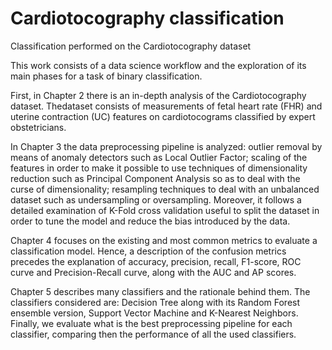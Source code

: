 # Cardiotocography classification
Classification performed on the Cardiotocography dataset

This work consists of a data science workflow and the exploration of its main phases for a task of binary classification.

First, in Chapter 2 there is an in-depth analysis of the Cardiotocography dataset. Thedataset consists of measurements of fetal heart rate (FHR) and uterine contraction (UC) features on cardiotocograms classified by expert obstetricians.

In Chapter 3 the data preprocessing pipeline is analyzed: outlier removal by means of anomaly detectors such as Local Outlier Factor; scaling of the features in order to make it possible to use techniques of dimensionality reduction such as Principal Component Analysis so as to deal with the curse of dimensionality; resampling techniques to deal with an unbalanced dataset such as undersampling or oversampling. Moreover, it follows a detailed examination of K-Fold cross validation useful to split the dataset in order to tune the model and reduce the bias introduced by the data.

Chapter 4 focuses on the existing and most common metrics to evaluate a classification model. Hence, a description of the confusion metrics precedes the explanation of accuracy, precision, recall, F1-score, ROC curve and Precision-Recall curve, along with the AUC
and AP scores.

Chapter 5 describes many classifiers and the rationale behind them. The classifiers considered
are: Decision Tree along with its Random Forest ensemble version, Support Vector Machine and K-Nearest Neighbors. Finally, we evaluate what is the best preprocessing pipeline for each classifier, comparing then the performance of all the used classifiers.
